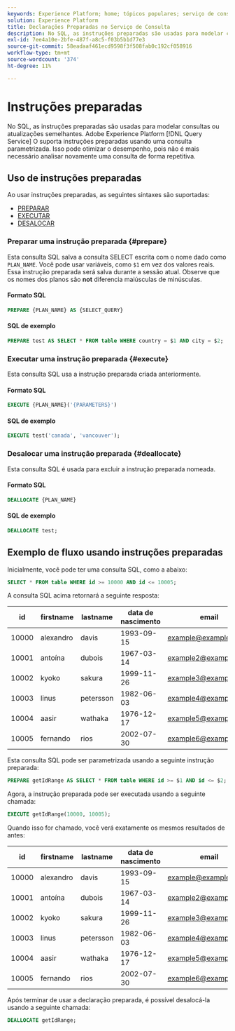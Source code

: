 ```yaml
---
keywords: Experience Platform; home; tópicos populares; serviço de consulta; serviço de consulta; instruções preparadas; preparado; sql;
solution: Experience Platform
title: Declarações Preparadas no Serviço de Consulta
description: No SQL, as instruções preparadas são usadas para modelar consultas ou atualizações semelhantes. O Adobe Experience Platform Query Service oferece suporte a instruções preparadas usando uma consulta parametrizada.
exl-id: 7ee4a10e-2bfe-487f-a8c5-f03b5b1d77e3
source-git-commit: 58eadaaf461ecd9598f3f508fab0c192cf058916
workflow-type: tm+mt
source-wordcount: '374'
ht-degree: 11%

---
```


# Instruções preparadas

No SQL, as instruções preparadas são usadas para modelar consultas ou atualizações semelhantes. Adobe Experience Platform [!DNL Query Service] O suporta instruções preparadas usando uma consulta parametrizada. Isso pode otimizar o desempenho, pois não é mais necessário analisar novamente uma consulta de forma repetitiva.

## Uso de instruções preparadas

Ao usar instruções preparadas, as seguintes sintaxes são suportadas:

- [PREPARAR](#prepare)
- [EXECUTAR](#execute)
- [DESALOCAR](#deallocate)

### Preparar uma instrução preparada {#prepare}

Esta consulta SQL salva a consulta SELECT escrita com o nome dado como `PLAN_NAME`. Você pode usar variáveis, como `$1` em vez dos valores reais. Essa instrução preparada será salva durante a sessão atual. Observe que os nomes dos planos são **not** diferencia maiúsculas de minúsculas.

#### Formato SQL

```sql
PREPARE {PLAN_NAME} AS {SELECT_QUERY}
```

#### SQL de exemplo

```sql
PREPARE test AS SELECT * FROM table WHERE country = $1 AND city = $2;
```

### Executar uma instrução preparada {#execute}

Esta consulta SQL usa a instrução preparada criada anteriormente.

#### Formato SQL

```sql
EXECUTE {PLAN_NAME}('{PARAMETERS}')
```

#### SQL de exemplo

```sql
EXECUTE test('canada', 'vancouver');
```

### Desalocar uma instrução preparada {#deallocate}

Esta consulta SQL é usada para excluir a instrução preparada nomeada.

#### Formato SQL

```sql
DEALLOCATE {PLAN_NAME}
```

#### SQL de exemplo

```sql
DEALLOCATE test;
```

## Exemplo de fluxo usando instruções preparadas

Inicialmente, você pode ter uma consulta SQL, como a abaixo:

```sql
SELECT * FROM table WHERE id >= 10000 AND id <= 10005;
```

A consulta SQL acima retornará a seguinte resposta:

| id | firstname | lastname | data de nascimento | email | city | country |
|--- | --------- | -------- | --------- | ----- | ------- | ---- |
| 10000 | alexandro | davis | 1993-09-15 | example@example.com | Vancouver | Canadá |
| 10001 | antoína | dubois | 1967-03-14 | example2@example.com | Paris | França |
| 10002 | kyoko | sakura | 1999-11-26 | example3@example.com | Tóquio | Japão |
| 10003 | linus | petersson | 1982-06-03 | example4@example.com | Estocolmo | Suécia |
| 10004 | aasir | wathaka | 1976-12-17 | example5@example.com | Nairobi | Quênia |
| 10005 | fernando | rios | 2002-07-30 | example6@example.com | Santiago | Chile |

Esta consulta SQL pode ser parametrizada usando a seguinte instrução preparada:

```sql
PREPARE getIdRange AS SELECT * FROM table WHERE id >= $1 AND id <= $2; 
```

Agora, a instrução preparada pode ser executada usando a seguinte chamada:

```sql
EXECUTE getIdRange(10000, 10005);
```

Quando isso for chamado, você verá exatamente os mesmos resultados de antes:

| id | firstname | lastname | data de nascimento | email | city | country |
|--- | --------- | -------- | --------- | ----- | ------- | ---- |
| 10000 | alexandro | davis | 1993-09-15 | example@example.com | Vancouver | Canadá |
| 10001 | antoína | dubois | 1967-03-14 | example2@example.com | Paris | França |
| 10002 | kyoko | sakura | 1999-11-26 | example3@example.com | Tóquio | Japão |
| 10003 | linus | petersson | 1982-06-03 | example4@example.com | Estocolmo | Suécia |
| 10004 | aasir | wathaka | 1976-12-17 | example5@example.com | Nairobi | Quênia |
| 10005 | fernando | rios | 2002-07-30 | example6@example.com | Santiago | Chile |

Após terminar de usar a declaração preparada, é possível desalocá-la usando a seguinte chamada:

```sql
DEALLOCATE getIdRange;
```
